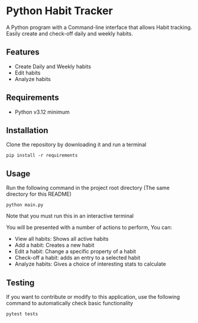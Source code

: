 # Python Habit Tracker
A Python program with a Command-line interface that allows Habit tracking. Easily create and check-off daily and weekly habits.

## Features

- Create Daily and Weekly habits
- Edit habits
- Analyze habits

## Requirements

- Python v3.12 minimum


## Installation

Clone the repository by downloading it and run a terminal
```shell
pip install -r requirements
```

## Usage

Run the following command in the project root directory (The same directory for this README)
```shell
python main.py
```
Note that you must run this in an interactive terminal

You will be presented with a number of actions to perform, You can:
    
- View all habits: Shows all active habits
- Add a habit: Creates a new habit
- Edit a habit: Change a specific property of a habit
- Check-off a habit: adds an entry to a selected habit 
- Analyze habits: Gives a choice of interesting stats to calculate

## Testing

If you want to contribute or modify to this application, use the following command to automatically check basic functionality
```shell
pytest tests
```